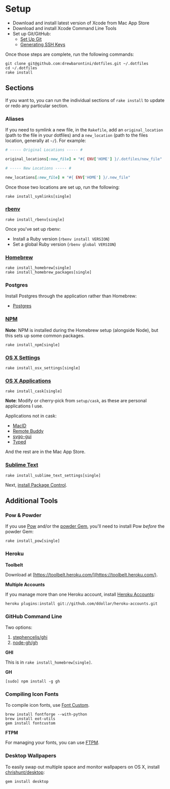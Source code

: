 Setup
=====

- Download and install latest version of Xcode from Mac App Store
- Download and install Xcode Command Line Tools
- Set up Git/GitHub:
  - [Set Up Git](https://help.github.com/articles/set-up-git/)
  - [Generating SSH Keys](http://help.github.com/articles/generating-ssh-keys/)

Once those steps are complete, run the following commands:

```shell
git clone git@github.com:drewbarontini/dotfiles.git ~/.dotfiles
cd ~/.dotfiles
rake install
```

Sections
--------

If you want to, you can run the individual sections of `rake install` to update or redo any particular section.

### Aliases

If you need to symlink a new file, in the `Rakefile`, add an `original_location` (path to the file in your dotfiles) and a `new_location` (path to the files location, generally at `~/`). For example:

```ruby
# ----- Original Locations ----- #

original_locations[:new_file] = "#{ ENV['HOME'] }/.dotfiles/new_file"

# ----- New Locations ----- #

new_locations[:new_file] = "#{ ENV['HOME'] }/.new_file"
```

Once those two locations are set up, run the following:

```
rake install_symlinks[single]
```

### [rbenv](https://github.com/drewbarontini/dotfiles/blob/master/setup/rbenv)

```shell
rake install_rbenv[single]
```

Once you've set up rbenv:

- Install a Ruby version (`rbenv install VERSION`)
- Set a global Ruby version (`rbenv global VERSION`)

### [Homebrew](https://github.com/drewbarontini/dotfiles/blob/master/setup/brew)

```shell
rake install_homebrew[single]
rake install_homebrew_packages[single]
```

### Postgres

Install Postgres through the application rather than Homebrew:

- [Postgres](http://postgresapp.com/)

### [NPM](https://github.com/drewbarontini/dotfiles/blob/master/setup/npm)

**Note**: NPM is installed during the Homebrew setup (alongside Node), but this sets up some common packages.

```shell
rake install_npm[single]
```

### [OS X Settings](https://github.com/drewbarontini/dotfiles/blob/master/setup/osx)

```shell
rake install_osx_settings[single]
```

### [OS X Applications](https://github.com/drewbarontini/dotfiles/blob/master/setup/cask)

```shell
rake install_cask[single]
```

**Note**: Modify or cherry-pick from `setup/cask`, as these are personal applications I use.

Applications not in cask:

- [MacID](http://macid.co/)
- [Remote Buddy](http://www.iospirit.com/products/remotebuddy/)
- [svgo-gui](https://github.com/svg/svgo-gui)
- [Typed](http://realmacsoftware.com/typed)

And the rest are in the Mac App Store.

### [Sublime Text](https://github.com/drewbarontini/dotfiles/blob/master/setup/sublime)

```shell
rake install_sublime_text_settings[single]
```

Next, [install Package Control](https://sublime.wbond.net/installation).

Additional Tools
----------------

### Pow & Powder

If you use [Pow](http://pow.cx/) and/or the [powder Gem](https://github.com/Rodreegez/powder), you'll need to install Pow _before_ the powder Gem:

```shell
rake install_pow[single]
```

### Heroku

**Toolbelt**

Download at [https://toolbelt.heroku.com/](https://toolbelt.heroku.com/).

**Multiple Accounts**

If you manage more than one Heroku account, install [Heroku Accounts](https://github.com/ddollar/heroku-accounts):

```shell
heroku plugins:install git://github.com/ddollar/heroku-accounts.git
```

### GitHub Command Line

Two options:

1. [stephencelis/ghi](http://github.com/stephencelis/ghi)
2. [node-gh/gh](http://github.com/node-gh/gh)

**GHI**

This is in `rake install_homebrew[single]`.

**GH**

```shell
[sudo] npm install -g gh
```

### Compiling Icon Fonts

To compile icon fonts, use [Font Custom](http://fontcustom.com/).

```shell
brew install fontforge --with-python
brew install eot-utils
gem install fontcustom
```

**FTPM**

For managing your fonts, you can use [FTPM](http://heldr.github.io/ftpm/).

### Desktop Wallpapers

To easily swap out multiple space and monitor wallpapers on OS X, install [chrishunt/desktop](https://github.com/chrishunt/desktop):

```shell
gem install desktop
```
